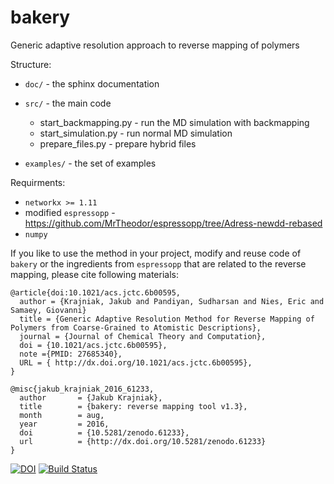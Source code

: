 bakery
===========================

Generic adaptive resolution approach to reverse mapping of polymers

Structure:

 - ``doc/``  - the sphinx documentation
 - ``src/``  - the main code

   - start_backmapping.py - run the MD simulation with backmapping
   - start_simulation.py - run normal MD simulation
   - prepare_files.py - prepare hybrid files

 - ``examples/`` - the set of examples

Requirments:

 - `networkx >= 1.11`
 - modified `espressopp` - https://github.com/MrTheodor/espressopp/tree/Adress-newdd-rebased
 - `numpy`

If you like to use the method in your project, modify and reuse code of `bakery` or the ingredients from `espressopp`
that are related to the reverse mapping, please cite following materials:

```
@article{doi:10.1021/acs.jctc.6b00595,
  author = {Krajniak, Jakub and Pandiyan, Sudharsan and Nies, Eric and Samaey, Giovanni}
  title = {Generic Adaptive Resolution Method for Reverse Mapping of Polymers from Coarse-Grained to Atomistic Descriptions},
  journal = {Journal of Chemical Theory and Computation},
  doi = {10.1021/acs.jctc.6b00595},
  note ={PMID: 27685340},
  URL = { http://dx.doi.org/10.1021/acs.jctc.6b00595},
}
```

```
@misc{jakub_krajniak_2016_61233,
  author       = {Jakub Krajniak},
  title        = {bakery: reverse mapping tool v1.3},
  month        = aug,
  year         = 2016,
  doi          = {10.5281/zenodo.61233},
  url          = {http://dx.doi.org/10.5281/zenodo.61233}
}
```

[![DOI](https://zenodo.org/badge/20122/MrTheodor/bakery.svg)](https://zenodo.org/badge/latestdoi/20122/MrTheodor/bakery)
[![Build Status](https://travis-ci.org/bakery-cg2at/bakery.svg?branch=master)](https://travis-ci.org/bakery-cg2at/bakery)
